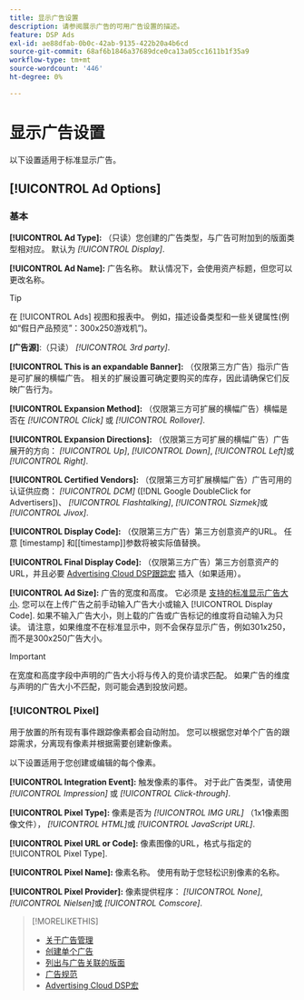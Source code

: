 ```yaml
---
title: 显示广告设置
description: 请参阅展示广告的可用广告设置的描述。
feature: DSP Ads
exl-id: ae88dfab-0b0c-42ab-9135-422b20a4b6cd
source-git-commit: 68af6b1846a37689dce0ca13a05cc1611b1f35a9
workflow-type: tm+mt
source-wordcount: '446'
ht-degree: 0%

---
```


# 显示广告设置

以下设置适用于标准显示广告。

## [!UICONTROL Ad Options]

### 基本

**[!UICONTROL Ad Type]:** （只读）您创建的广告类型，与广告可附加到的版面类型相对应。 默认为 *[!UICONTROL Display]*.

**[!UICONTROL Ad Name]:** 广告名称。 默认情况下，会使用资产标题，但您可以更改名称。

>[!TIP]
>
> 在 [!UICONTROL Ads] 视图和报表中。 例如，描述设备类型和一些关键属性(例如“假日产品预览”：300x250游戏机”)。

**\[广告源\]**:（只读） *[!UICONTROL 3rd party]*.

**[!UICONTROL This is an expandable Banner]:** （仅限第三方广告）指示广告是可扩展的横幅广告。 相关的扩展设置可确定要购买的库存，因此请确保它们反映广告行为。

**[!UICONTROL Expansion Method]:** （仅限第三方可扩展的横幅广告）横幅是否在 *[!UICONTROL Click]* 或 *[!UICONTROL Rollover]*.

**[!UICONTROL Expansion Directions]:** （仅限第三方可扩展的横幅广告）广告展开的方向： *[!UICONTROL Up]*, *[!UICONTROL Down]*, *[!UICONTROL Left]*&#x200B;或 *[!UICONTROL Right]*.

**[!UICONTROL Certified Vendors]:** （仅限第三方可扩展横幅广告）广告可用的认证供应商： *[!UICONTROL DCM]* ([!DNL Google DoubleClick for Advertisers])、 *[!UICONTROL Flashtalking]*, *[!UICONTROL Sizmek]*&#x200B;或 *[!UICONTROL Jivox]*.

**[!UICONTROL Display Code]:** （仅限第三方广告）第三方创意资产的URL。 任意 [timestamp] 和[[timestamp]]参数将被实际值替换。

**[!UICONTROL Final Display Code]:** （仅限第三方广告）第三方创意资产的URL，并且必要 [Advertising Cloud DSP跟踪宏](/help/dsp/campaign-management/macros.md) 插入（如果适用）。

**[!UICONTROL Ad Size]:** 广告的宽度和高度。 它必须是 [支持的标准显示广告大小](/help/dsp/assets/ad-specs.pdf). 您可以在上传广告之前手动输入广告大小或输入 [!UICONTROL Display Code]. 如果不输入广告大小，则上载的广告或广告标记的维度将自动输入为只读。 请注意，如果维度不在标准显示中，则不会保存显示广告，例如301x250，而不是300x250广告大小。

>[!IMPORTANT]
>
> 在宽度和高度字段中声明的广告大小将与传入的竞价请求匹配。 如果广告的维度与声明的广告大小不匹配，则可能会遇到投放问题。

### [!UICONTROL Pixel]

用于放置的所有现有事件跟踪像素都会自动附加。 您可以根据您对单个广告的跟踪需求，分离现有像素并根据需要创建新像素。

以下设置适用于您创建或编辑的每个像素。

**[!UICONTROL Integration Event]:** 触发像素的事件。 对于此广告类型，请使用 *[!UICONTROL Impression]* 或 *[!UICONTROL Click-through]*.

**[!UICONTROL Pixel Type]:** 像素是否为 *[!UICONTROL IMG URL]* （1x1像素图像文件）， *[!UICONTROL HTML]*&#x200B;或 *[!UICONTROL JavaScript URL]*.

**[!UICONTROL Pixel URL or Code]:** 像素图像的URL，格式与指定的 [!UICONTROL Pixel Type].

**[!UICONTROL Pixel Name]:** 像素名称。 使用有助于您轻松识别像素的名称。

**[!UICONTROL Pixel Provider]:** 像素提供程序： *[!UICONTROL None]*, *[!UICONTROL Nielsen]*&#x200B;或 *[!UICONTROL Comscore]*.

>[!MORELIKETHIS]
>
>* [关于广告管理](ad-about.md)
>* [创建单个广告](ad-create.md)
>* [列出与广告关联的版面](ad-list-placements.md)
>* [广告规范](/help/dsp/assets/ad-specs.pdf)
>* [Advertising Cloud DSP宏](/help/dsp/campaign-management/macros.md)

